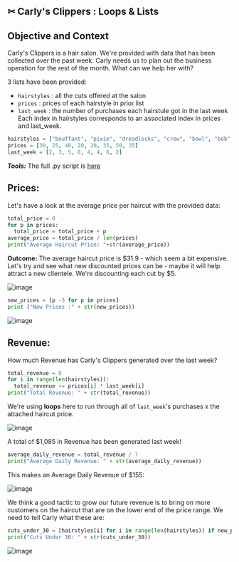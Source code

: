## ✂ Carly's Clippers : Loops & Lists

## Objective and Context
Carly's Clippers is a hair salon. We're provided with data that has been collected over the past week. Carly needs us to plan out the business operation for the rest of the month. What can we help her with?

3 lists have been provided:
- `hairstyles` : all the cuts offered at the salon
- `prices` : prices of each hairstyle in prior list
- `last_week` : the number of purchases each hairstule got in the last week
Each index in hairstyles corresponds to an associated index in prices and last_week.

```py
hairstyles = ["bouffant", "pixie", "dreadlocks", "crew", "bowl", "bob", "mohawk", "flattop"]
prices = [30, 25, 40, 20, 20, 35, 50, 35]
last_week = [2, 3, 5, 8, 4, 4, 6, 2]
```

***Tools:*** The full .py script is [here]()

## Prices:

Let's have a look at the average price per haircut with the provided data:

```py
total_price = 0
for p in prices:
  total_price = total_price + p
average_price = total_price / len(prices)
print("Average Haircut Price: "+str(average_price))
```

**Outcome:**
The average haircut price is $31.9 - which seem a bit expensive. Let's try and see what new discounted prices can be - maybe it will help attract a new clientele. We're discounting each cut by $5.

![image](https://github.com/elizabeth-gj/Codecademy-Projects/assets/64903268/8a36850f-3860-470a-b703-841e9b0eaafd)

```py
new_prices = [p -5 for p in prices]
print ("New Prices :" + str(new_prices))
```
![image](https://github.com/elizabeth-gj/Codecademy-Projects/assets/64903268/7ed8ff4c-b182-4244-a744-a72a4271e206)

## Revenue:

How much Revenue has Carly's Clippers generated over the last week?

```py
total_revenue = 0
for i in range(len(hairstyles)):
  total_revenue += prices[i] * last_week[i]
print("Total Revenue: " + str(total_revenue))
```

We're using **loops** here to run through all of `last_week`'s purchases x the attached haircut price.

![image](https://github.com/elizabeth-gj/Codecademy-Projects/assets/64903268/afcd23ee-5821-48b5-95e1-a0303047cef2)

A total of $1,085 in Revenue has been generated last week! 

```py
average_daily_revenue = total_revenue / 7
print("Average Daily Revenue: " + str(average_daily_revenue))
```

This makes an Average Daily Revenue of $155:

![image](https://github.com/elizabeth-gj/Codecademy-Projects/assets/64903268/866a0ea4-c965-45d0-b716-9bf743281039)

We think a good tactic to grow our future revenue is to bring on more customers on the haircut that are on the lower end of the price range. We need to tell Carly what these are:
```py
cuts_under_30 = [hairstyles[i] for i in range(len(hairstyles)) if new_prices[i] <30]
print("Cuts Under 30: " + str(cuts_under_30))
```
![image](https://github.com/elizabeth-gj/Codecademy-Projects/assets/64903268/750f51dc-301e-40a2-803a-bf8b41286b2d)
